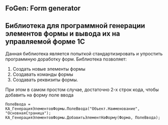 ## FoGen: Form generator ##
## Библиотека для программной генерации элементов формы и вывода их на управляемой форме 1С ##

Данная библиотека является попыткой стандартизировать и упростить программную доработку форм.
Библиотека позволяет:
1. Создать новые элементы формы
2. Создавать команды формы
3. Создавать реквизиты формы.

При этом в самом простом случае, достаточно 2-х строк кода, чтобы добавить на форму поле ввода

```
ПолеВвода = КА_ГенерацияЭлементовФормы.ПолеВвода("Объект.Наименование", "ОсновнаяСтраница");
КА_ГенерацияЭлементовФормы.ДобавитьЭлементНаФорму(Форма, ПолеВвода);

```


